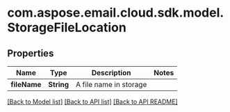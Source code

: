
# com.aspose.email.cloud.sdk.model.StorageFileLocation

## Properties
Name | Type | Description | Notes
------------ | ------------- | ------------- | -------------
**fileName** | **String** | A file name in storage              | 


[[Back to Model list]](README.md#documentation-for-models) [[Back to API list]](README.md#documentation-for-api-endpoints) [[Back to API README]](README.md)

